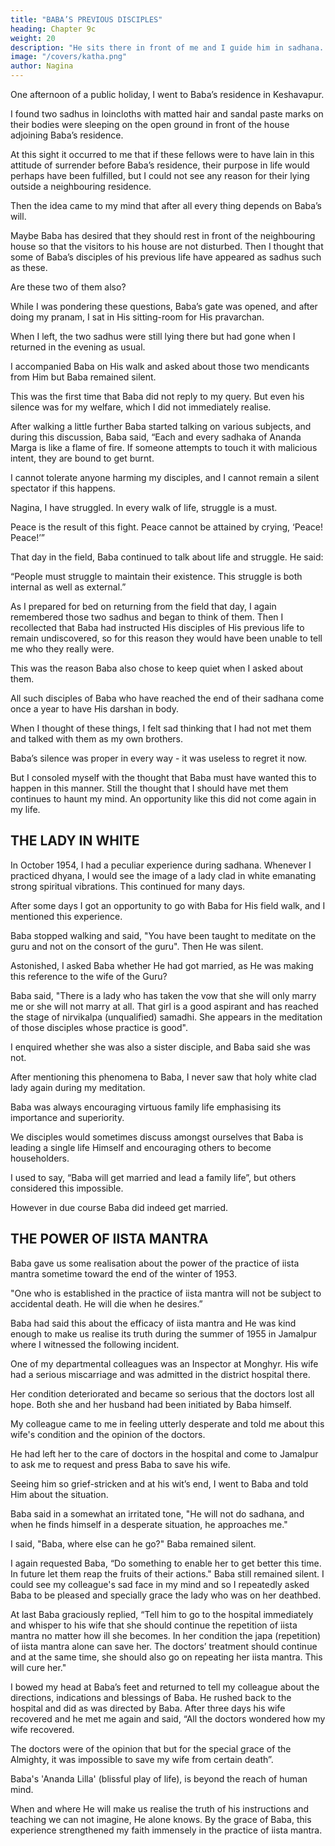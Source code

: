 ```yaml
---
title: "BABA’S PREVIOUS DISCIPLES"
heading: Chapter 9c
weight: 20
description: "He sits there in front of me and I guide him in sadhana. His sadhana has progessed very rapidly"
image: "/covers/katha.png"
author: Nagina
---
```




One afternoon of a public holiday, I went to Baba’s residence in Keshavapur.

I found two sadhus in loincloths with matted hair and sandal paste marks on their bodies were sleeping on the open ground in front of the house adjoining Baba’s residence.


At this sight it occurred to me that if these fellows were to have lain in this attitude of surrender before Baba’s residence, their purpose in life would perhaps have been fulfilled, but I could not see any reason for their lying outside a neighbouring residence. 

Then the idea came to my mind that after all every thing depends on Baba’s will. 

Maybe Baba has desired that they should rest in front of the neighbouring house so that the visitors to his house are not disturbed. Then I thought that some of Baba’s
disciples of his previous life have appeared as sadhus such as these. 

Are these two of them also?

While I was pondering these questions, Baba’s gate was opened, and after doing my pranam, I sat in His sitting-room for His pravarchan. 

When I left, the two sadhus were still lying there but had gone when I returned in the evening as usual.

<!-- Now my curiosity about them was awakened.  -->

I accompanied Baba on His walk and asked about those two mendicants from Him but Baba remained silent. 

This was the first time that Baba did not reply to my query. But even his silence was for my welfare, which I did not immediately realise.

After walking a little further Baba started talking on various subjects, and during this discussion, Baba said, “Each and every sadhaka of Ananda Marga is like a flame of fire. If someone attempts to touch it with malicious intent, they are bound to get burnt. 

I cannot tolerate anyone harming my disciples, and I cannot remain a silent spectator if this happens. 

Nagina, I have struggled. In every walk of life, struggle is a must. 

Peace is the result of this fight. Peace cannot be attained by crying, ‘Peace! Peace!’”

That day in the field, Baba continued to talk about life and struggle. He said:

“People must struggle to maintain their existence. This struggle is both internal as well as external.”

As I prepared for bed on returning from the field that day, I again remembered those two sadhus and began to think of them. Then I recollected that Baba had instructed His disciples of His previous life to remain undiscovered, so for this reason they would have been unable to tell me who they really were. 

This was the reason Baba also chose to keep quiet when I asked about them. 

All such disciples of Baba who have reached the end of their sadhana come once a year to have His darshan in body.

When I thought of these things, I felt sad thinking that I had not met them and talked with them as my own brothers. 

Baba’s silence was proper in every way - it was useless to regret it now. 

But I consoled myself with the thought that Baba must have wanted this to happen in this manner. Still the thought that I should have met them continues to haunt my mind. An opportunity like this did not come again in my life.


## THE LADY IN WHITE

In October 1954, I had a peculiar experience during sadhana. Whenever I practiced dhyana, I would see the image of a lady clad in white emanating strong spiritual vibrations. This continued for many days. 

After some days I got an opportunity to go with Baba for His field walk, and I mentioned this experience.

Baba stopped walking and said, "You have been taught to meditate on the guru and not on the consort of the guru". Then He was silent.

Astonished, I asked Baba whether He had got married, as He was making this reference to the wife of the Guru?

Baba said, "There is a lady who has taken the vow that she will only marry me or she will not marry at all. That girl is a good aspirant and has reached the stage of nirvikalpa (unqualified) samadhi. She appears in the meditation of those disciples whose practice is good".

I enquired whether she was also a sister disciple, and Baba said she was not.

After mentioning this phenomena to Baba, I never saw that holy white clad lady again during my meditation.

Baba was always encouraging virtuous family life emphasising its importance and superiority. 

We disciples would sometimes discuss amongst ourselves that Baba is leading a single life Himself and encouraging others to become householders. 

I used to say, “Baba will get married and lead a family life”, but others considered this impossible. 

However in due course Baba did indeed get married.

<!-- Salutations to Baba who is Tenderer than Tenderness itself -->

## THE POWER OF IISTA MANTRA

Baba gave us some realisation about the power of the practice of iista mantra sometime toward the end of the winter of 1953.

"One who is established in the practice of iista mantra will not be subject to accidental death. He will die when he desires.”

Baba had said this about the efficacy of iista mantra and He was kind enough to make us realise its truth during the summer of 1955 in Jamalpur where I witnessed the following incident.

One of my departmental colleagues was an Inspector at Monghyr. His wife had a serious miscarriage and was admitted in the district hospital there. 

Her condition deteriorated and became so serious that the doctors lost all hope. Both she and her husband had been initiated by Baba himself.

My colleague came to me in feeling utterly desperate and told me about this wife's condition and the opinion of the doctors. 

He had left her to the care of doctors in the hospital and come to Jamalpur to ask me to request and press Baba to save his wife. 

Seeing him so grief-stricken and at his wit’s end, I went to Baba and told Him about the situation.

Baba said in a somewhat an irritated tone, "He will not do sadhana, and when he finds himself in a desperate situation, he approaches me."

I said, "Baba, where else can he go?" Baba remained silent.

I again requested Baba, “Do something to enable her to get better this time. In future let them reap the fruits of their actions." Baba still remained silent.
I could see my colleague's sad face in my mind and so I repeatedly asked Baba to be pleased and specially grace the lady who was on her deathbed.

At last Baba graciously replied, “Tell him to go to the hospital immediately and whisper to his wife that she should continue the repetition of iista mantra no matter how
ill she becomes. In her condition the japa (repetition) of iista mantra alone can save
her. The doctors’ treatment should continue and at the same time, she should also go
on repeating her iista mantra. This will cure her."

I bowed my head at Baba’s feet and returned to tell my colleague about the directions, indications and blessings of Baba. He rushed back to the hospital and did as
was directed by Baba. After three days his wife recovered and he met me again and
said, “All the doctors wondered how my wife recovered. 

The doctors were of the opinion that but for the special grace of the Almighty, it was impossible to save my wife from certain death”.

Baba's 'Ananda Lilla' (blissful play of life), is beyond the reach of human mind.

When and where He will make us realise the truth of his instructions and teaching we can not imagine, He alone knows. By the grace of Baba, this experience strengthened my faith immensely in the practice of iista mantra.
